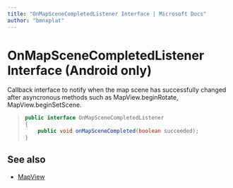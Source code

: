 ```yaml
---
title: "OnMapSceneCompletedListener Interface | Microsoft Docs"
author: "bmnxplat"
---
```


# OnMapSceneCompletedListener Interface (Android only)

Callback interface to notify when the map scene has successfully changed after asyncronous methods such as MapView.beginRotate, MapView.beginSetScene.

>```java
> public interface OnMapSceneCompletedListener
> {
>     public void onMapSceneCompleted(boolean succeeded);
> }
>```

## See also

* [MapView](../MapView-class.md)